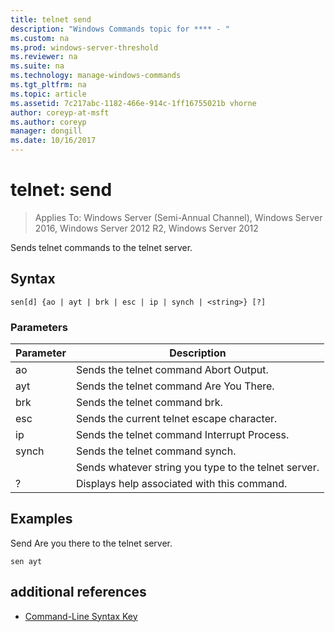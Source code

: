 ```yaml
---
title: telnet send
description: "Windows Commands topic for **** - "
ms.custom: na
ms.prod: windows-server-threshold
ms.reviewer: na
ms.suite: na
ms.technology: manage-windows-commands
ms.tgt_pltfrm: na
ms.topic: article
ms.assetid: 7c217abc-1182-466e-914c-1ff16755021b vhorne
author: coreyp-at-msft
ms.author: coreyp
manager: dongill
ms.date: 10/16/2017
---
```

# telnet: send

>Applies To: Windows Server (Semi-Annual Channel), Windows Server 2016, Windows Server 2012 R2, Windows Server 2012

Sends telnet commands to the telnet server.   
## Syntax  
```  
sen[d] {ao | ayt | brk | esc | ip | synch | <string>} [?]  
```  
### Parameters  

| Parameter |                     Description                      |
|-----------|------------------------------------------------------|
|    ao     |       Sends the telnet command  Abort Output.        |
|    ayt    |       Sends the telnet command  Are You There.       |
|    brk    |            Sends the telnet command  brk.            |
|    esc    |      Sends the current telnet escape character.      |
|    ip     |     Sends the telnet command  Interrupt Process.     |
|   synch   |           Sends the telnet command  synch.           |
| <string>  | Sends whatever string you type to the telnet server. |
|     ?     |     Displays help associated with this command.      |

## <a name="BKMK_Examples"></a>Examples  
Send  Are you there to the telnet server.  
```  
sen ayt  
```  
## additional references  
-   [Command-Line Syntax Key](command-line-syntax-key.md)  
